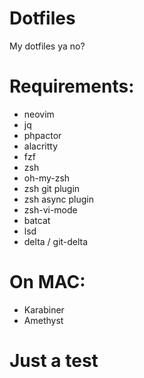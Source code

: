 # Dotfiles
My dotfiles ya no?

# Requirements:
* neovim
* jq
* phpactor
* alacritty
* fzf
* zsh
* oh-my-zsh
* zsh git plugin
* zsh async plugin
* zsh-vi-mode
* batcat
* lsd
* delta / git-delta

# On MAC:
* Karabiner
* Amethyst

# Just a test
